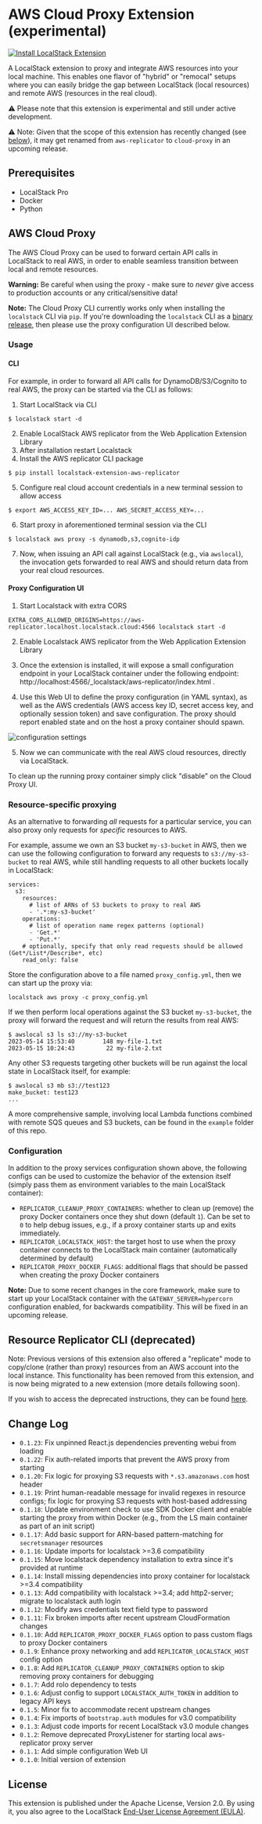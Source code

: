 AWS Cloud Proxy Extension (experimental)
========================================
[![Install LocalStack Extension](https://localstack.cloud/gh/extension-badge.svg)](https://app.localstack.cloud/extensions/remote?url=git+https://github.com/localstack/localstack-extensions/#egg=localstack-extension-aws-replicator&subdirectory=aws-replicator)

A LocalStack extension to proxy and integrate AWS resources into your local machine.
This enables one flavor of "hybrid" or "remocal" setups where you can easily bridge the gap between LocalStack (local resources) and remote AWS (resources in the real cloud).

⚠️ Please note that this extension is experimental and still under active development.

⚠️ Note: Given that the scope of this extension has recently changed (see [below](#resource-replicator-cli-deprecated)), it may get renamed from `aws-replicator` to `cloud-proxy` in an upcoming release.

## Prerequisites

* LocalStack Pro
* Docker
* Python

## AWS Cloud Proxy

The AWS Cloud Proxy can be used to forward certain API calls in LocalStack to real AWS, in order to enable seamless transition between local and remote resources.

**Warning:** Be careful when using the proxy - make sure to _never_ give access to production accounts or any critical/sensitive data!

**Note:** The Cloud Proxy CLI currently works only when installing the `localstack` CLI via `pip`.
If you're downloading the `localstack` CLI as a [binary release](https://docs.localstack.cloud/getting-started/installation/#localstack-cli), then please use the proxy configuration UI described below.

### Usage

#### CLI
For example, in order to forward all API calls for DynamoDB/S3/Cognito to real AWS, the proxy can be started via the CLI as follows:

1. Start LocalStack via CLI
```
$ localstack start -d
```
2. Enable LocalStack AWS replicator from the Web Application Extension Library
3. After installation restart Localstack
4. Install the AWS replicator CLI package
```
$ pip install localstack-extension-aws-replicator
```
5. Configure real cloud account credentials in a new terminal session to allow access
```
$ export AWS_ACCESS_KEY_ID=... AWS_SECRET_ACCESS_KEY=...
```
6. Start proxy in aforementioned terminal session via the CLI
```
$ localstack aws proxy -s dynamodb,s3,cognito-idp
```
7. Now, when issuing an API call against LocalStack (e.g., via `awslocal`), the invocation gets forwarded to real AWS and should return data from your real cloud resources.

#### Proxy Configuration UI

1. Start Localstack with extra CORS
```
EXTRA_CORS_ALLOWED_ORIGINS=https://aws-replicator.localhost.localstack.cloud:4566 localstack start -d
```

2. Enable Localstack AWS replicator from the Web Application Extension Library

3. Once the extension is installed, it will expose a small configuration endpoint in your LocalStack container under the following endpoint: http://localhost:4566/_localstack/aws-replicator/index.html . 

4. Use this Web UI to define the proxy configuration (in YAML syntax), as well as the AWS credentials (AWS access key ID, secret access key, and optionally session token) and save configuration. The proxy should report enabled state and on the host a proxy container should spawn.

![configuration settings](etc/proxy-settings.png)

5. Now we can communicate with the real AWS cloud resources, directly via LocalStack.

To clean up the running proxy container simply click "disable" on the Cloud Proxy UI.

### Resource-specific proxying

As an alternative to forwarding _all_ requests for a particular service, you can also proxy only requests for _specific_ resources to AWS.

For example, assume we own an S3 bucket `my-s3-bucket` in AWS, then we can use the following configuration to forward any requests to `s3://my-s3-bucket` to real AWS, while still handling requests to all other buckets locally in LocalStack:
```
services:
  s3:
    resources:
      # list of ARNs of S3 buckets to proxy to real AWS
      - '.*:my-s3-bucket'
    operations:
      # list of operation name regex patterns (optional)
      - 'Get.*'
      - 'Put.*'
    # optionally, specify that only read requests should be allowed (Get*/List*/Describe*, etc)
    read_only: false
```

Store the configuration above to a file named `proxy_config.yml`, then we can start up the proxy via:
```
localstack aws proxy -c proxy_config.yml
```

If we then perform local operations against the S3 bucket `my-s3-bucket`, the proxy will forward the request and will return the results from real AWS:
```
$ awslocal s3 ls s3://my-s3-bucket
2023-05-14 15:53:40        148 my-file-1.txt
2023-05-15 10:24:43         22 my-file-2.txt
```

Any other S3 requests targeting other buckets will be run against the local state in LocalStack itself, for example:
```
$ awslocal s3 mb s3://test123
make_bucket: test123
...
```

A more comprehensive sample, involving local Lambda functions combined with remote SQS queues and S3 buckets, can be found in the `example` folder of this repo.

### Configuration

In addition to the proxy services configuration shown above, the following configs can be used to customize the behavior of the extension itself (simply pass them as environment variables to the main LocalStack container):
* `REPLICATOR_CLEANUP_PROXY_CONTAINERS`: whether to clean up (remove) the proxy Docker containers once they shut down (default `1`). Can be set to `0` to help debug issues, e.g., if a proxy container starts up and exits immediately.
* `REPLICATOR_LOCALSTACK_HOST`: the target host to use when the proxy container connects to the LocalStack main container (automatically determined by default)
* `REPLICATOR_PROXY_DOCKER_FLAGS`: additional flags that should be passed when creating the proxy Docker containers

**Note:** Due to some recent changes in the core framework, make sure to start up your LocalStack container with the `GATEWAY_SERVER=hypercorn` configuration enabled, for backwards compatibility. This will be fixed in an upcoming release.

## Resource Replicator CLI (deprecated)

Note: Previous versions of this extension also offered a "replicate" mode to copy/clone (rather than proxy) resources from an AWS account into the local instance.
This functionality has been removed from this extension, and is now being migrated to a new extension (more details following soon).

If you wish to access the deprecated instructions, they can be found [here](https://github.com/localstack/localstack-extensions/blob/fe0c97e8a9d94f72c80358493e51ce6c1da535dc/aws-replicator/README.md#resource-replicator-cli).

## Change Log

* `0.1.23`: Fix unpinned React.js dependencies preventing webui from loading
* `0.1.22`: Fix auth-related imports that prevent the AWS proxy from starting
* `0.1.20`: Fix logic for proxying S3 requests with `*.s3.amazonaws.com` host header
* `0.1.19`: Print human-readable message for invalid regexes in resource configs; fix logic for proxying S3 requests with host-based addressing
* `0.1.18`: Update environment check to use SDK Docker client and enable starting the proxy from within Docker (e.g., from the LS main container as part of an init script)
* `0.1.17`: Add basic support for ARN-based pattern-matching for `secretsmanager` resources
* `0.1.16`: Update imports for localstack >=3.6 compatibility
* `0.1.15`: Move localstack dependency installation to extra since it's provided at runtime
* `0.1.14`: Install missing dependencies into proxy container for localstack >=3.4 compatibility
* `0.1.13`: Add compatibility with localstack >=3.4; add http2-server; migrate to localstack auth login
* `0.1.12`: Modify aws credentials text field type to password  
* `0.1.11`: Fix broken imports after recent upstream CloudFormation changes
* `0.1.10`: Add `REPLICATOR_PROXY_DOCKER_FLAGS` option to pass custom flags to proxy Docker containers
* `0.1.9`: Enhance proxy networking and add `REPLICATOR_LOCALSTACK_HOST` config option
* `0.1.8`: Add `REPLICATOR_CLEANUP_PROXY_CONTAINERS` option to skip removing proxy containers for debugging
* `0.1.7`: Add rolo dependency to tests
* `0.1.6`: Adjust config to support `LOCALSTACK_AUTH_TOKEN` in addition to legacy API keys
* `0.1.5`: Minor fix to accommodate recent upstream changes
* `0.1.4`: Fix imports of `bootstrap.auth` modules for v3.0 compatibility
* `0.1.3`: Adjust code imports for recent LocalStack v3.0 module changes
* `0.1.2`: Remove deprecated ProxyListener for starting local aws-replicator proxy server
* `0.1.1`: Add simple configuration Web UI
* `0.1.0`: Initial version of extension

## License

This extension is published under the Apache License, Version 2.0.
By using it, you also agree to the LocalStack [End-User License Agreement (EULA)](https://github.com/localstack/localstack/tree/master/doc/end_user_license_agreement).
